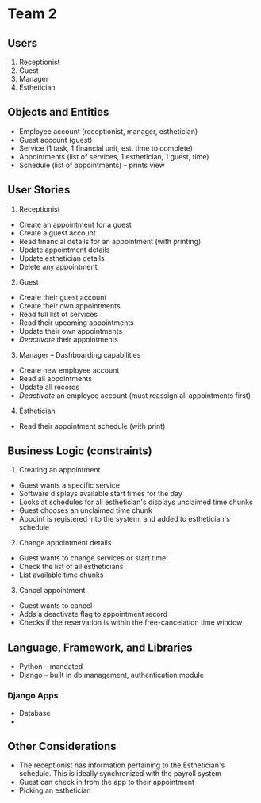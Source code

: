 # Team 2

## Users

1. Receptionist
2. Guest
3. Manager
4. Esthetician

## Objects and Entities

- Employee account (receptionist, manager, esthetician)
- Guest account (guest)
- Service (1 task, 1 financial unit, est. time to complete)
- Appointments (list of services, 1 esthetician, 1 guest, time)
- Schedule (list of appointments) – prints view

## User Stories

1. Receptionist
- Create an appointment for a guest
- Create a guest account
- Read financial details for an appointment (with printing)
- Update appointment details
- Update esthetician details
- Delete any appointment

2. Guest
- Create their guest account
- Create their own appointments
- Read full list of services
- Read their upcoming appointments
- Update their own appointments
- *Deactivate* their appointments

3. Manager – Dashboarding capabilities
- Create new employee account
- Read all appointments
- Update all records
- *Deactivate* an employee account (must reassign all appointments first)

4. Esthetician
- Read their appointment schedule (with print)

## Business Logic (constraints)

1. Creating an appointment
- Guest wants a specific service
- Software displays available start times for the day
- Looks at schedules for all esthetician's displays unclaimed time chunks
- Guest chooses an unclaimed time chunk
- Appoint is registered into the system, and added to esthetician's schedule

2. Change appointment details
- Guest wants to change services or start time
- Check the list of all estheticians
- List available time chunks

3. Cancel appointment
- Guest wants to cancel
- Adds a deactivate flag to appointment record
- Checks if the reservation is within the free-cancelation time window

## Language, Framework, and Libraries

- Python – mandated
- Django – built in db management, authentication module

### Django Apps

- Database
-

## Other Considerations

- The receptionist has information pertaining to the Esthetician's schedule. This is ideally synchronized with the payroll system
- Guest can check in from the app to their appointment
- Picking an esthetician
